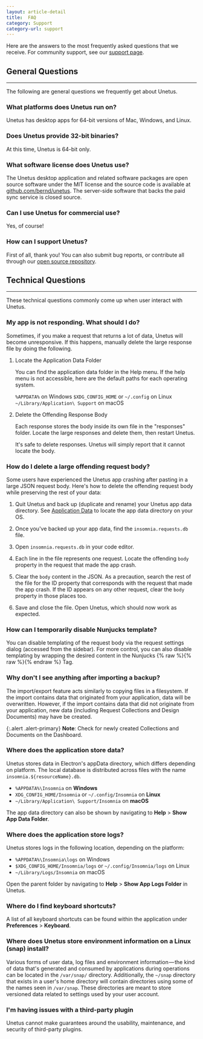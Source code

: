 ```yaml
---
layout: article-detail
title:  FAQ
category: Support
category-url: support
---
```


Here are the answers to the most frequently asked questions that we receive. For community support, see our [support page](https://insomnia.rest/support).

## General Questions

<hr>

The following are general questions we frequently get about Unetus.

### What platforms does Unetus run on?

Unetus has desktop apps for 64-bit versions of Mac, Windows, and Linux.

### Does Unetus provide 32-bit binaries?

At this time, Unetus is 64-bit only.

### What software license does Unetus use?

The Unetus desktop application and related software packages are open source software under the MIT license and the source code is available at [github.com/bernd/unetus](https://github.com/bernd/unetus). The server-side software that backs the paid sync service is closed source.

### Can I use Unetus for commercial use?

Yes, of course!

### How can I support Unetus?

First of all, thank you! You can also submit bug reports, or contribute all through our [open source repository](https://github.com/bernd/unetus).

## Technical Questions

<hr>

These technical questions commonly come up when user interact with Unetus.

### My app is not responding. What should I do?

Sometimes, if you make a request that returns a lot of data, Unetus will become unresponsive. If this happens, manually delete the large response file by doing the following.

1. Locate the Application Data Folder

    You can find the application data folder in the Help menu. If the help menu is not accessible, here are the default paths for each operating system.

    `%APPDATA%` on Windows
    `$XDG_CONFIG_HOME` or `~/.config` on Linux
    `~/Library/Application\ Support` on macOS

1. Delete the Offending Response Body

    Each response stores the body inside its own file in the "responses" folder. Locate the large responses and delete them, then restart Unetus.

    It's safe to delete responses. Unetus will simply report that it cannot locate the body.

### How do I delete a large offending request body?

Some users have experienced the Unetus app crashing after pasting in a large JSON request body. Here's how to delete the offending request body while preserving the rest of your data:

1. Quit Unetus and back up (duplicate and rename) your Unetus app data directory. See [Application Data](https://docs.insomnia.rest/insomnia/application-data) to locate the app data directory on your OS.

1. Once you've backed up your app data, find the `insomnia.requests.db` file.

1. Open `insomnia.requests.db` in your code editor.

1. Each line in the file represents one request. Locate the offending `body` property in the request that made the app crash.

1. Clear the `body` content in the JSON. As a precaution, search the rest of the file for the ID property that corresponds with the request that made the app crash. If the ID appears on any other request, clear the `body` property in those places too.

1. Save and close the file. Open Unetus, which should now work as expected.

### How can I temporarily disable Nunjucks template?

You can disable templating of the request body via the request settings dialog (accessed from the sidebar). For more control, you can also disable templating by wrapping the desired content in the Nunjucks {% raw %}{% raw %}{% endraw %} Tag.

### Why don't I see anything after importing a backup?

The import/export feature acts similarly to copying files in a filesystem. If the import contains data that originated from your application, data will be overwritten. However, if the import contains data that did not originate from your application, new data (including Request Collections and Design Documents) may have be created.

{:.alert .alert-primary}
**Note**: Check for newly created Collections and Documents on the Dashboard.

### Where does the application store data?

Unetus stores data in Electron's appData directory, which differs depending on platform. The local database is distributed across files with the name `insomnia.${resourceName}.db`.

* `%APPDATA%\Insomnia` on **Windows**
* `XDG_CONFIG_HOME/Insomnia` or `~/.config/Insomnia` on **Linux**
* `~/Library/Application\ Support/Insomnia` on **macOS**

The app data directory can also be shown by navigating to **Help** > **Show App Data Folder**.

### Where does the application store logs?

Unetus stores logs in the following location, depending on the platform:

* `%APPDATA%\Insomnia\logs` on Windows
* `$XDG_CONFIG_HOME/Insomnia/logs` or `~/.config/Insomnia/logs` on Linux
* `~/Library/Logs/Insomnia` on macOS

Open the parent folder by navigating to **Help** > **Show App Logs Folder** in Unetus.

### Where do I find keyboard shortcuts?

A list of all keyboard shortcuts can be found within the application under **Preferences** > **Keyboard**.

### Where does Unetus store environment information on a Linux (snap) install?

Various forms of user data, log files and environment information — the kind of data that's generated and consumed by applications during operations can be located in the `/var/snap/` directory. Additionally, the `~/snap` directory that exists in a user's home directory will contain directories using some of the names seen in `/var/snap`. These directories are meant to store versioned data related to settings used by your user account.

### I'm having issues with a third-party plugin

Unetus cannot make guarantees around the usability, maintenance, and security of third-party plugins.
